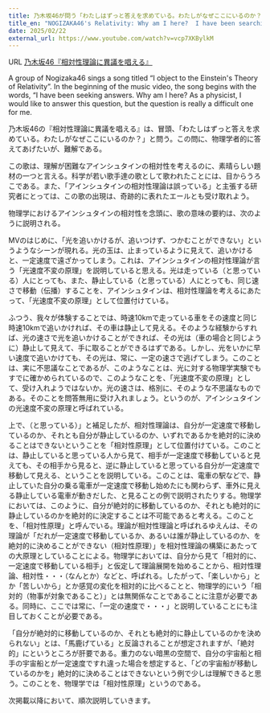 ```yaml
---
title: 乃木坂46が問う「わたしはずっと答えを求めている。わたしがなぜここにいるのか？」
title_en: "NOGIZAKA46's Relativity: Why am I here?  I have been searching for answers."
date: 2025/02/22
external_url: https://www.youtube.com/watch?v=vcp7XKBylkM
---
```

URL
[乃木坂46『相対性理論に異議を唱える』](<>)

A group of Nogizaka46 sings a song titled “I object to the Einstein's Theory of Relativity”. In the beginning of the music video, the song begins with the words, “I have been seeking answers. Why am I here? As a physicist, I would like to answer this question, but the question is really a difficult one for me.

乃木坂46の『相対性理論に異議を唱える』は、冒頭、「わたしはずっと答えを求めている。わたしがなぜここにいるのか？」と問う。この問に、物理学者的に答えてあげたいが、難解である。[](https://www.youtube.com/watch?v=vcp7XKBylkM)

この歌は、理解が困難なアインシュタインの相対性を考えるのに、素晴らしい題材の一つと言える。科学が若い歌手達の歌として歌われたことには、目からうろこである。また、「アインシュタインの相対性理論は誤っている」と主張する研究者にとっては、この歌の出現は、奇跡的に表れたエールとも受け取れよう。

物理学におけるアインシュタインの相対性を念頭に、歌の意味の要約は、次のように説明される。

MVのはじめに、「光を追いかけるが、追いつけず、つかむことができない」というようなシーンが現れる。光の玉は、止まっているように見えて、追いかけると、一定速度で遠ざかってしまう。これは、アインシュタインの相対性理論が言う「光速度不変の原理」を説明していると思える。光は走っている（と思っている）人にとっても、また、静止している（と思っている）人にとっても、同じ速さで移動（伝播）することを、アインシュタインは、相対性理論を考えるにあたって、「光速度不変の原理」として位置付けている。

ふつう、我々が体験することでは、時速10kmで走っている車をその速度と同じ時速10kmで追いかければ、その車は静止して見える。そのような経験からすれば、光の速さで光を追いかけることができれば、その光は（車の場合と同じように）静止して見えて、手に取ることができるはずである。しかし、光をいかに早い速度で追いかけても、その光は、常に、一定の速さで逃げてしまう。このことは、実に不思議なことであるが、このようなことは、光に対する物理学実験でもすでに確かめられているので、このようなことを、「光速度不変の原理」として、受け入れようではないか。光の速さは、格別に、そのような不思議なものである。そのことを問答無用に受け入れましょう。というのが、アインシュタインの光速度不変の原理と呼ばれている。

上で、（と思っている）」と補足したが、相対性理論は、自分が一定速度で移動しているのか、それとも自分が静止しているのか、いずれであるかを絶対的に決めることはできないということを「相対性原理」として位置付けている。このことは、静止していると思っている人から見て、相手が一定速度で移動していると見えても、その相手から見ると、逆に静止していると思っている自分が一定速度で移動して見える、ということを説明している。このことは、電車の駅などで、静止していた自分の乗る電車が一定速度で移動し始めたにも関わらず、車外に見える静止している電車が動きだした、と見ることの例で説明されたりする。物理学においては、このように、自分が絶対的に移動しているのか、それとも絶対的に静止しているのかを絶対的に決定することは不可能であると考える。このことを、「相対性原理」と呼んでいる。理論が相対性理論と呼ばれるゆえんは、その理論が「だれが一定速度で移動しているか、あるいは誰が静止しているのか、を絶対的に決めることができない（相対性原理）」を相対性理論の構築にあたっての大原理としていることによる。物理学においては、自分から見て「相対的に、一定速度で移動している相手」と仮定して理論展開を始めることから、相対性理論、相対性・・・（なんとか）などと、呼ばれる。したがって、「楽しいから」とか「苦しいから」とか感覚の変化を相対的に比べることと、物理学的にいう「相対的（物事が対象であること）」とは無関係なことであることに注意が必要である。同時に、ここでは常に、「一定の速度で・・・」と説明していることにも注目しておくことが必要である。

「自分が絶対的に移動しているのか、それとも絶対的に静止しているのかを決められない」とは、「馬鹿げている」と反論されることが想定されますが、「絶対的」にというところが肝要である。重力のない暗黒の空間で、自分の宇宙船と相手の宇宙船とが一定速度ですれ違った場合を想定すると、「どの宇宙船が移動しているのかを」絶対的に決めることはできないという例で少しは理解できると思う。このことを、物理学では「相対性原理」というのである。

次掲載以降において、順次説明していきます。
